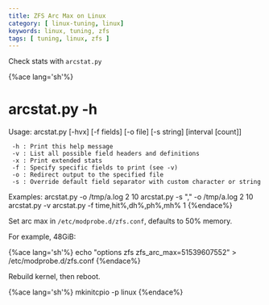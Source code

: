 ```yaml
---
title: ZFS Arc Max on Linux
category: [ linux-tuning, linux]
keywords: linux, tuning, zfs
tags: [ tuning, linux, zfs ]
---
```


Check stats with ```arcstat.py```

{%ace lang='sh'%}
# arcstat.py -h
Usage: arcstat.py [-hvx] [-f fields] [-o file] [-s string] [interval [count]]

     -h : Print this help message
     -v : List all possible field headers and definitions
     -x : Print extended stats
     -f : Specify specific fields to print (see -v)
     -o : Redirect output to the specified file
     -s : Override default field separator with custom character or string

Examples:
    arcstat.py -o /tmp/a.log 2 10
    arcstat.py -s "," -o /tmp/a.log 2 10
    arcstat.py -v
    arcstat.py -f time,hit%,dh%,ph%,mh% 1
{%endace%}

Set arc max in ```/etc/modprobe.d/zfs.conf```, defaults to 50% memory.

For example, 48GiB:

{%ace lang='sh'%}
echo "options zfs zfs_arc_max=51539607552" > /etc/modprobe.d/zfs.conf
{%endace%}

Rebuild kernel, then reboot.

{%ace lang='sh'%}
mkinitcpio -p linux
{%endace%}
